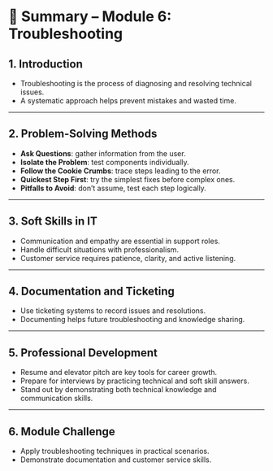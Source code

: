 # 📑 Summary – Module 6: Troubleshooting

## 1. Introduction
- Troubleshooting is the process of diagnosing and resolving technical issues.  
- A systematic approach helps prevent mistakes and wasted time.  

---

## 2. Problem-Solving Methods
- **Ask Questions**: gather information from the user.  
- **Isolate the Problem**: test components individually.  
- **Follow the Cookie Crumbs**: trace steps leading to the error.  
- **Quickest Step First**: try the simplest fixes before complex ones.  
- **Pitfalls to Avoid**: don’t assume, test each step logically.  

---

## 3. Soft Skills in IT
- Communication and empathy are essential in support roles.  
- Handle difficult situations with professionalism.  
- Customer service requires patience, clarity, and active listening.  

---

## 4. Documentation and Ticketing
- Use ticketing systems to record issues and resolutions.  
- Documenting helps future troubleshooting and knowledge sharing.  

---

## 5. Professional Development
- Resume and elevator pitch are key tools for career growth.  
- Prepare for interviews by practicing technical and soft skill answers.  
- Stand out by demonstrating both technical knowledge and communication skills.  

---

## 6. Module Challenge
- Apply troubleshooting techniques in practical scenarios.  
- Demonstrate documentation and customer service skills.  
